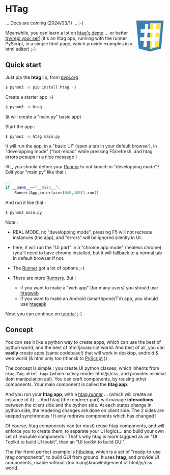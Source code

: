 # HTag

<img src="htag.png" width="100" height="100" style="float:right">

... Docs are coming (2024/03/1) ... ;-)

Meanwhile, you can learn a lot on [htag's demo](https://htag.glitch.me/) ... or better [try/repl your self](https://raw.githack.com/manatlan/htag/main/examples/pyscript_demo.html)
(it's an htag app, running with the runner PyScript, in a simple html page, which provide examples in a html editor) ;-)


## Quick start

Just pip the **htag** lib, from [pypi.org](https://pypi.org/project/htag/)

```bash
$ pyhon3 -m pip install htag -U
```

Create a starter app ;-)

```bash
$ pyhon3 -m htag
```
(it will create a "main.py" basic app)

Start the app :

```bash
$ pyhon3 -m htag main.py
```

It will run the app, in a "basic UI" (open a tab in your default browser), in "developping mode" ("hot reload" while pressing F5/refresh, and htag errors popups in a nice message )

IRL, you should define your [Runner](runner.md) to not launch in "developping mode" ! Edit your "main.py" like that :

```python
...
if __name__=="__main__":
    Runner(App,interface=(640,480)).run()
```

And run it like that :

```bash
$ pyhon3 main.py
```

Note :

 - REAL MODE, no "developping mode", pressing F5 will not recreate instances (the app), and "errors" will be ignored silently in UI.
 - here, it will run the "UI part" in a "chrome app mode" (healess chrome) (you'll need to have chrome installed, but it will fallback to a normal tab in default browser if not.
 - The [Runner](runner.md) got a lot of options ;-)
 - There are more [Runners](runners.md). But :

    - if you want to make a "web app" (for many users) you should use [htagweb](https://github.com/manatlan/htagweb)
    - if you want to make an Android (smarthpone/TV) app, you should use [htagapk](https://github.com/manatlan/htagapk)


Now, you can continue on [tutorial](tutorial.md) ;-)

## Concept

You can see it like a python way to create apps, which can use the best of python world, and the best of html/javascript world. And best of all, you can **easily** create apps (same codebase!) that will work in desktop, android & web world (& html only too (thansk to [PyScript](https://manatlan.github.io/htag/runners/#pyscript) )) .

The concept is simple : you create UI python classes, which inherits from `htag.Tag.<html_tag>` (which nativly render html/js/css, and provides minimal dom manipulation api). You can craft components, by reusing other components. Your main component is called the **htag app**.

And you run your **htag app**, with a [htag.runner](runners.md) ... (which will create an instance of it) ... And htag (the renderer part) will manage **interactions** between the client side and the python side. At each states change in python side, the rendering changes are done on client side. The 2 sides are keeped synchronous ! It only redraws components which has changed !

Of course, htag components can (or must) reuse htag components, and will enforce you to create them, to separate your UI logics... and build your own set of reusable components ! That's why htag is more taggued as an "UI Toolkit to build UI tookit", than an "UI toolkit to build GUI".

The (far from) perfect example is [htbulma](https://github.com/manatlan/htbulma), which is a set of "ready-to-use htag components", to build GUI from ground. It uses **htag**, and provide UI components, usable without (too many)knowledgement of html/js/css world.


